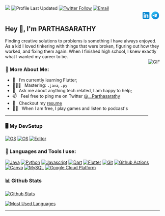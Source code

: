 ![](https://komarev.com/ghpvc/?username=Parthasarathy-B)
![Profile Last Updated](https://img.shields.io/github/last-commit/parthasarathy-b/parthasarathy-b?label=Profile%20last%20updated&style=flat-square)
[![Twitter Follow](https://img.shields.io/twitter/follow/__Parthasarathy?style=social)](https://twitter.com/__Parthasarathy)
<a href="mailto:parthasarathy13723@gmail.com"><img alt="Email" src="https://img.shields.io/badge/Email-parthasarathy13723@gmail.com-blue?style=flat-square&logo=gmail"></a>
<br>
<a href="https://t.me/Parthasarathy55/"><img src="assets/Telegram.svg" alt="Telegram" align="right" height='30px'/></a>
<a href="https://www.linkedin.com/in/parthasarathy-b-9b671321a/"><img src="assets/linkedin.svg" alt="linkedin" align="right" height='30px'/></a>
<br>

## Hey 👋, I'm **PARTHASARATHY**
</h1>
Finding creative solutions to problems is something I have always enjoyed. As a kid I loved tinkering with things that were broken, figuring out how they worked, and fixing them again. When I finished high school, I knew exactly what I wanted my career to be.
<br>
<!-- Custom Image.. Beware the width -->
<img align="right" alt="GIF" src="https://user-images.githubusercontent.com/48678280/88862734-4903af80-d201-11ea-968b-9c939d88a37c.gif" height='200px'/>

### 🧐 More About Me:

- 🌱 &nbsp; I’m currently learning Flutter; 
- 👨🏻‍💻 &nbsp; Mastering: `.java`, `.py`
- 💬 &nbsp; Ask me about anything tech related, I am happy to help;
- 📫 &nbsp; Feel free to ping me on Twitter [@__Parthasarathy](https://twitter.com/__Parthasarathy) 
- 📝 &nbsp; Checkout my [resume](https://drive.google.com/file/d/1--kgm09nFNxR-_Z0sPq5Xk19-d98I9aV/view?usp=sharing)
- 💆‍♂️ &nbsp; When I am free, I play games and listen to podcast's
--- 

<!--TECH STACKS AND TOOLS-->
### 🖥️ My DevSetup
  [![OS](https://img.shields.io/badge/OS-Windows-blue?style=flat-square&logo=windows&logoColor=blue)](https://www.microsoft.com/en-in/windows/windows-10)
  [![OS](https://img.shields.io/badge/OS-Linux-informational?style=flat-square&logo=linux&logoColor=yellow)](https://en.wikipedia.org/wiki/Linux)
  [![Editor](https://img.shields.io/badge/Editor-VSCode-blue?style=flat-square&logo=visual-studio-code&logoColor=blue)](https://code.visualstudio.com/)
     
### 🔨 Languages and Tools I use:
  [![Java](https://img.shields.io/badge/-Java-0175C2?style=flat-square&logo=Java&logoColor=white)](https://openjdk.java.net/)
  [![Python](https://img.shields.io/badge/-Python-DA3434?style=flat-square&logo=Python&logoColor=blue)](https://www.android.com/intl/en_in/)
  [![Javascript](https://img.shields.io/badge/-JavaScript-000?style=flat-square&logo=JavaScript&logoColor=yellow)](https://www.javascript.com/)
  [![Dart](https://img.shields.io/badge/-Dart-766A6A?style=flat-square&logo=Dart&logoColor=blue)](https://dart.dev/)
  [![Flutter](https://img.shields.io/badge/-Flutter-blue?style=flat-square&logo=Flutter)](https://flutter.dev/)
  [![Git](https://img.shields.io/badge/-Git-F05032?style=flat-square&logo=git&logoColor=white)](https://git-scm.com/)
  [![Github Actions](https://img.shields.io/badge/-Github_Actions-9F0FCA?style=flat-square&logo=github-actions&logoColor=white)](https://github.com/features/actions)
  [![Canva](https://img.shields.io/badge/-Canva-0FCA36?style=flat-square&logo=Canva&logoColor=white)](https://www.canva.com/)
  [![MySQL](https://img.shields.io/badge/-MYSQL-4479A1?style=flat-square&logo=MySQL&logoColor=white)](https://www.mysql.com/)
  [![Google Cloud Platform](https://img.shields.io/badge/-Google_Cloud_Platform-AAD908?style=flat-square&logo=google-cloud&logoColor=red)](https://cloud.google.com/)

### 📊 Github Stats
<a href="https://github.com/Parthasarathy-B"><img align="center" alt="Github Stats" src="https://github-readme-stats.vercel.app/api?username=Parthasarathy-B&title_color=FA8C04&icon_color=CC5160&text_color=949CA5&bg_color=00000000&layout=compact&count_private=true&show_icons=true&include_all_commits=true" height='170px'/></a>

<a href="https://github.com/Parthasarathy-B"><img align="center" alt="Most Used Languages" src="https://github-readme-stats.vercel.app/api/top-langs/?username=Parthasarathy-B&title_color=FA8C04&icon_color=CC5160&text_color=949CA5&bg_color=00000000&layout=compact&show_icons=false&hide=Jupyter%20Notebook" height='170px'/></a>

---
<!-- ## Support me
If you like what I do, maybe consider buying me a ~~coffee/tea~~ snack🥺👉👈

<p align="center">
  <a href="https://www.patreon.com/" target="_blank">
    <img width="18%" alt="Check my Patreon" src="https://raw.githubusercontent.com/onimur/.github/master/.resources/support-patreon.png"/>
  </a>
  <a href="https://www.paypal.com" target="_blank">
      <img width="18%" alt="Donate with Paypal" src="https://raw.githubusercontent.com/onimur/.github/master/.resources/support-paypal.png"/>
  </a>
  <a href="https://www.buymeacoffee.com/" target="_blank">
      <img width="18%" alt="Buy me a coffee" src="https://raw.githubusercontent.com/onimur/.github/master/.resources/support-buy-coffee.png"/>
  </a>
</p> -->

<!-- 🙌Feel free to use the badges or images.. -->
